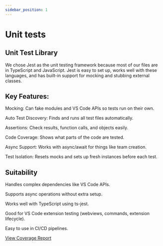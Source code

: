 ```yaml
---
sidebar_position: 1
---
```

# Unit tests

## Unit Test Library

We chose Jest as the unit testing framework because most of our files are in TypeScript and JavaScript. Jest is easy to set up, works well with these languages, and has built-in support for mocking and stubbing external classes.

## Key Features:

Mocking: Can fake modules and VS Code APIs so tests run on their own.

Auto Test Discovery: Finds and runs all test files automatically.

Assertions: Check results, function calls, and objects easily.

Code Coverage: Shows what parts of the code are tested.

Async Support: Works with async/await for things like team creation.

Test Isolation: Resets mocks and sets up fresh instances before each test.

## Suitability
Handles complex dependencies like VS Code APIs.

Supports async operations without extra setup.

Works well with TypeScript using ts-jest.

Good for VS Code extension testing (webviews, commands, extension lifecycle).

Easy to use in CI/CD pipelines.

[View Coverage Report](https://capstone-projects-2025-fall.github.io/project-collabagent01/test-coverage/index.html)
